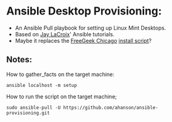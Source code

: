 # Ansible Desktop Provisioning:
* An Ansible Pull playbook for setting up Linux Mint Desktops.
* Based on [Jay LaCroix](https://jaylacroix.com/)' Ansible tutorials.
* Maybe it replaces the [FreeGeek Chicago](https://freegeekchicago.org/) [install script](https://github.com/freegeekchicago/fgc-installscript)? 
## Notes:
How to gather_facts on the target machine:

    ansible localhost -m setup

How to run the script on the target machine;

    sudo ansible-pull -U https://github.com/ahanson/ansible-provisioning.git
